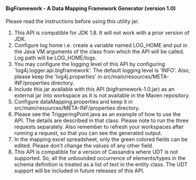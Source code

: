 #### BigFramework - A Data Mapping Framework Generator (version 1.0)						          #

Please read the instructions before using this utility jar.

1. This API is compatible for JDK 1.8. It will not work with a prior version of JDK. 
2. Configure log home i.e. create a variable named LOG_HOME and put in the Java VM arguments of the class
   from which the API will be called. Log path will be LOG_HOME/logs.
3. You may configure the logging level of this API by configuring 'log4j.logger.api.bigframework'. The default
   logging level is 'INFO'. Also, please keep the 'log4j.properties' in src/main/resources/META-INF/properties directory.
4. Include this jar available with this API (bigframework-1.0.jar) as an external jar into workspace as it is not
   available in the Maven repository.
5. Configure dataMapping.properties and keep it in src/main/resources/META-INF/properties directory.
6. Please see the TriggeringPoint.java as an example of how to use the API. The details are described in that class.
   Please note to run the three requests separately. Also remember to refresh your workspaces after running a request,
   so that you can see the generated output.
7. In the mapping excel spreadsheet, only the green colored fields can be edited. Please don't change the values of
   any other field.
8. This API is compatible for a version of Cassandra where UDT is not supported. So, all the unbounded occurrence of
   elements/types in the schema definition is treated as a list of text in the entity class. The UDT support will be
   included in future releases of this API. 
